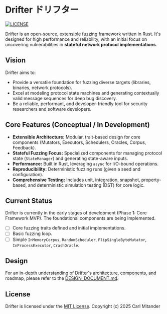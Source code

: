 # Drifter ドリフター

[![LICENSE](https://img.shields.io/badge/license-MIT-blue.svg)](LICENSE)

Drifter is an open-source, extensible fuzzing framework written in Rust. It's designed for high performance and reliability, with an initial focus on uncovering vulnerabilities in **stateful network protocol implementations**.

## Vision

Drifter aims to:
*   Provide a versatile foundation for fuzzing diverse targets (libraries, binaries, network protocols).
*   Excel at modeling protocol state machines and generating contextually valid message sequences for deep bug discovery.
*   Be a reliable, performant, and developer-friendly tool for security researchers and software developers.

## Core Features (Conceptual / In Development)

*   **Extensible Architecture:** Modular, trait-based design for core components (Mutators, Executors, Schedulers, Oracles, Corpus, Feedback).
*   **Stateful Fuzzing Focus:** Specialized components for managing protocol state (`StateManager`) and generating state-aware inputs.
*   **Performance:** Built in Rust, leveraging `async` for I/O-bound operations.
*   **Reproducibility:** Deterministic fuzzing runs (given a seed and configuration).
*   **Comprehensive Testing:** Includes unit, integration, snapshot, property-based, and deterministic simulation testing (DST) for core logic.

## Current Status

Drifter is currently in the early stages of development (Phase 1: Core Framework MVP). The foundational components are being implemented.

*   [ ] Core fuzzing traits defined and initial implementations.
*   [ ] Basic fuzzing loop.
*   [ ] Simple `InMemoryCorpus`, `RandomScheduler`, `FlipSingleByteMutator`, `InProcessExecutor`, `CrashOracle`.

## Design

For an in-depth understanding of Drifter's architecture, components, and roadmap, please refer to the [DESIGN_DOCUMENT.md](docs/DESIGN_DOCUMENT.md).

## License

Drifter is licensed under the [MIT License](LICENSE).
Copyright (c) 2025 Carl Mitander

